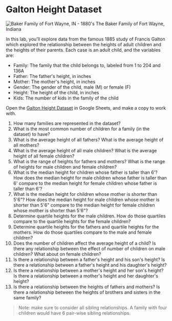 # Galton Height Dataset

![Baker Family of Fort Wayne, IN - 1880's](./images/galton-1.png)
The Baker Family of Fort Wayne, Indiana

In this lab, you'll explore data from the famous 1885 study of Francis Galton which explored the relationship between the heights of adult children and the heights of their parents. Each case is an adult child, and the variables are:

- Family: The family that the child belongs to, labeled from 1 to 204 and 136A
- Father: The father's height, in inches
- Mother: The mother's height, in inches
- Gender: The gender of the child, male (M) or female (F)
- Height: The height of the child, in inches
- Kids: The number of kids in the family of the child

Open the [Galton Height Dataset](https://docs.google.com/spreadsheets/d/1p85mYINg5O-DODzK5VqGq8sTjTkGOXi1c5sTvgLO_HA/edit?usp=sharing) in Google Sheets, and make a copy to work with.

1. How many families are represented in the dataset?
2. What is the most common number of children for a family (in the dataset) to have?
3. What is the average height of all fathers? What is the average height of all mothers?
4. What is the average height of all male children? What is the average height of all female children?
5. What is the range of heights for fathers and mothers? What is the range of heights for male children and female children?
6. What is the median height for children whose father is taller than 6'? How does the median height for male children whose father is taller than 6' compare to the median height for female children whose father is taller than 6'?
7. What is the median height for children whose mother is shorter than 5'6"? How does the median height for male children whose mother is shorter than 5'6" compare to the median height for female children whose mother is shorter than 5'6"?
8. Determine quartile heights for the male children. How do those quartiles compare to the quartile heights for the female children?
9. Determine quartile heights for the fathers and quartile heights for the mothers. How do those quartiles compare to the male and female children?
10. Does the number of children affect the average height of a child? Is there any relationship between the effect of number of children on male children? What about on female children?
11. Is there a relationship between a father's height and his son's height? Is there a relationship between a father's height and his daughter's height?
12. Is there a relationship between a mother's height and her son's height? Is there a relationship between a mother's height and her daughter's height?
13. Is there a relationship between the heights of fathers and mothers? Is there a relationship between the heights of brothers and sisters in the same family?
> Note: make sure to consider all sibling relationships. A family with four children would have 6 pair-wise sibling relationships.
